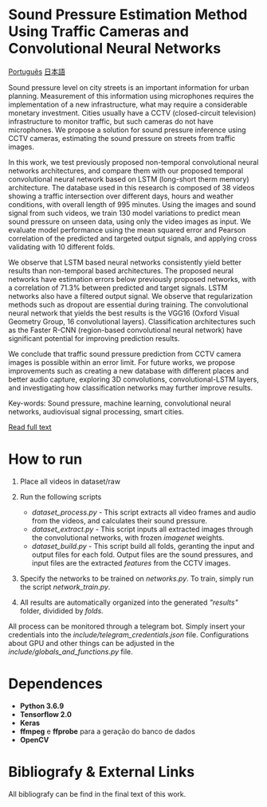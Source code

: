 # Sound Pressure Estimation Method Using Traffic Cameras and Convolutional Neural Networks
[Português](https://github.com/ma-ath/tcc-matheuslima/blob/master/README.md)
[日本語](https://github.com/ma-ath/tcc-matheuslima/blob/master/readme/README.jp.md)

Sound pressure level on city streets is an important information for urban planning. Measurement of this information using microphones requires the implementation of a new infrastructure, what may require a considerable monetary investment. Cities usually have a CCTV (closed-circuit television) infrastructure to monitor traffic, but such cameras do not have microphones. We propose a solution for sound pressure inference using CCTV cameras, estimating the sound pressure on streets from traffic images.

In this work, we test previously proposed non-temporal convolutional neural networks architectures, and compare them with our proposed temporal convolutional neural network based on LSTM (long-short therm memory) architecture. The database used in this research is composed of 38 videos showing a traffic intersection over different days, hours and weather conditions, with overall length of 995 minutes. Using the images and sound signal from such videos, we train 130 model variations to predict mean sound pressure on unseen data, using only the video images as input. We evaluate model performance using the mean squared error and Pearson correlation of the predicted and targeted output signals, and applying cross validating with 10 different folds.

We observe that LSTM based neural networks consistently yield better results than non-temporal based architectures. The proposed neural networks have estimation errors below previously proposed networks, with a correlation of 71.3% between predicted and target signals. LSTM networks also have a filtered output signal. We observe that regularization methods such as dropout are essential during training. The convolutional neural network that yields the best results is the VGG16 (Oxford Visual Geometry Group, 16 convolutional layers). Classification architectures such as the Faster R-CNN (region-based convolutional neural network) have significant potential for improving prediction results.

We conclude that traffic sound pressure prediction from CCTV camera images is possible within an error limit. For future works, we propose improvements such as creating a new database with different places and better audio capture, exploring 3D convolutions, convolutional-LSTM layers, and investigating how classification networks may further improve results.

Key-words: Sound pressure, machine learning, convolutional neural networks, audiovisual signal processing, smart cities.


[Read full text](https://www.monografias.poli.ufrj.br/monografias/monopoli10032736.pdf)

# How to run

1. Place all videos in dataset/raw
2. Run the following scripts
   - _dataset_process.py_ - This script extracts all video frames and audio from the videos, and calculates their sound pressure.
   - _dataset_extract.py_ - This script inputs all extracted images through the convolutional networks, with frozen _imagenet_ weights.
   - _dataset_build.py_   - This script build all folds, geranting the input and output files for each fold. Output files are the sound pressures, and input files are the extracted _features_ from the CCTV images.   

3. Specify the networks to be trained on _networks.py_. To train, simply run the script _network_train.py_.

4. All results are automatically organized into the generated _"results"_ folder, dividided by _folds_.

All process can be monitored through a telegram bot. Simply insert your credentials into the _include/telegram_credentials.json_ file.
Configurations about GPU and other things can be adjusted in the _include/globals_and_functions.py_ file.

# Dependences

* **Python 3.6.9**
* **Tensorflow 2.0**
* **Keras**
* **ffmpeg** e **ffprobe** para a geração do banco de dados
* **OpenCV**

# Bibliografy & External Links
All bibliografy can be find in the final text of this work.
